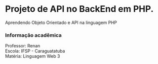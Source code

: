 # Projeto de API no BackEnd em PHP.

Aprendendo Objeto Orientado e API na linguagem PHP

### Informação acadêmica
Professor: Renan <br>
Escola: IFSP - Caraguatatuba <br>
Matéria: Linguagem Web 3
